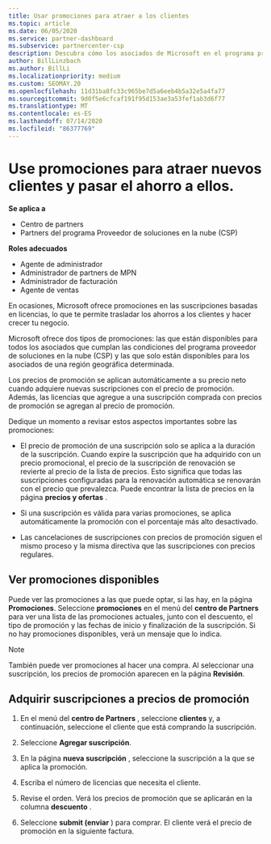 ```yaml
---
title: Usar promociones para atraer a los clientes
ms.topic: article
ms.date: 06/05/2020
ms.service: partner-dashboard
ms.subservice: partnercenter-csp
description: Descubra cómo los asociados de Microsoft en el programa proveedor de soluciones en la nube pueden adquirir suscripciones a precios de promoción y pasarlo a sus clientes.
author: BillLinzbach
ms.author: BillLi
ms.localizationpriority: medium
ms.custom: SEOMAY.20
ms.openlocfilehash: 11d31ba8fc33c965be7d5a6eeb4b5a32e5a4fa77
ms.sourcegitcommit: 9d0f5e6cfcaf191f95d153ae3a53fef1ab3d6f77
ms.translationtype: MT
ms.contentlocale: es-ES
ms.lasthandoff: 07/14/2020
ms.locfileid: "86377769"
---
```

# <a name="use-promotions-to-attract-new-customers-and-pass-the-savings-on-to-them"></a>Use promociones para atraer nuevos clientes y pasar el ahorro a ellos.

**Se aplica a**

- Centro de partners
- Partners del programa Proveedor de soluciones en la nube (CSP)

**Roles adecuados**

- Agente de administrador
- Administrador de partners de MPN
- Administrador de facturación
- Agente de ventas


En ocasiones, Microsoft ofrece promociones en las suscripciones basadas en licencias, lo que te permite trasladar los ahorros a los clientes y hacer crecer tu negocio. 

Microsoft ofrece dos tipos de promociones: las que están disponibles para todos los asociados que cumplan las condiciones del programa proveedor de soluciones en la nube (CSP) y las que solo están disponibles para los asociados de una región geográfica determinada.

Los precios de promoción se aplican automáticamente a su precio neto cuando adquiere nuevas suscripciones con el precio de promoción. Además, las licencias que agregue a una suscripción comprada con precios de promoción se agregan al precio de promoción. 

Dedique un momento a revisar estos aspectos importantes sobre las promociones:

- El precio de promoción de una suscripción solo se aplica a la duración de la suscripción. Cuando expire la suscripción que ha adquirido con un precio promocional, el precio de la suscripción de renovación se revierte al precio de la lista de precios. Esto significa que todas las suscripciones configuradas para la renovación automática se renovarán con el precio que prevalezca. Puede encontrar la lista de precios en la página **precios y ofertas** .

- Si una suscripción es válida para varias promociones, se aplica automáticamente la promoción con el porcentaje más alto desactivado.

- Las cancelaciones de suscripciones con precios de promoción siguen el mismo proceso y la misma directiva que las suscripciones con precios regulares.

## <a name="see-available-promotions"></a>Ver promociones disponibles

Puede ver las promociones a las que puede optar, si las hay, en la página **Promociones**. Seleccione **promociones** en el menú del **centro de Partners** para ver una lista de las promociones actuales, junto con el descuento, el tipo de promoción y las fechas de inicio y finalización de la suscripción. Si no hay promociones disponibles, verá un mensaje que lo indica. 

> [!NOTE]  
> También puede ver promociones al hacer una compra. Al seleccionar una suscripción, los precios de promoción aparecen en la página **Revisión**.

## <a name="purchase-subscriptions-at-promotion-prices"></a>Adquirir suscripciones a precios de promoción

1. En el menú del **centro de Partners** , seleccione **clientes** y, a continuación, seleccione el cliente que está comprando la suscripción. 

2. Seleccione **Agregar suscripción**.

3. En la página **nueva suscripción** , seleccione la suscripción a la que se aplica la promoción.

4. Escriba el número de licencias que necesita el cliente. 

5. Revise el orden. Verá los precios de promoción que se aplicarán en la columna **descuento** .  

6. Seleccione **submit (enviar** ) para comprar. El cliente verá el precio de promoción en la siguiente factura.  



